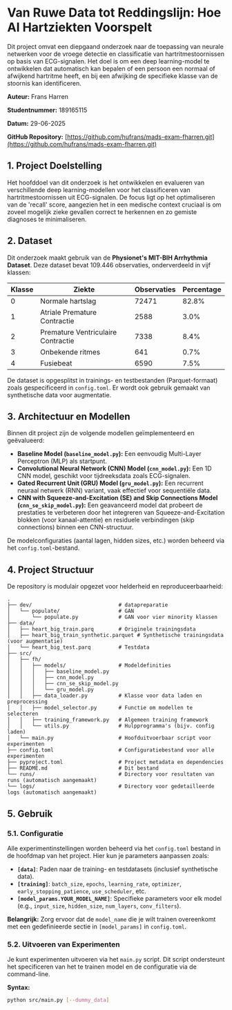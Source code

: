 # Van Ruwe Data tot Reddingslijn: Hoe AI Hartziekten Voorspelt

Dit project omvat een diepgaand onderzoek naar de toepassing van neurale netwerken voor de vroege detectie en classificatie van hartritmestoornissen op basis van ECG-signalen. Het doel is om een deep learning-model te ontwikkelen dat automatisch kan bepalen of een persoon een normaal of afwijkend hartritme heeft, en bij een afwijking de specifieke klasse van de stoornis kan identificeren.

**Auteur:** Frans Harren

**Studentnummer:** 189165115

**Datum:** 29-06-2025

**GitHub Repository:** [https://github.com/hufrans/mads-exam-fharren.git](https://github.com/hufrans/mads-exam-fharren.git)

## 1. Project Doelstelling

Het hoofddoel van dit onderzoek is het ontwikkelen en evalueren van verschillende deep learning-modellen voor het classificeren van hartritmestoornissen uit ECG-signalen. De focus ligt op het optimaliseren van de 'recall' score, aangezien het in een medische context cruciaal is om zoveel mogelijk zieke gevallen correct te herkennen en zo gemiste diagnoses te minimaliseren.

## 2. Dataset

Dit onderzoek maakt gebruik van de **Physionet's MIT-BIH Arrhythmia Dataset**. Deze dataset bevat 109.446 observaties, onderverdeeld in vijf klassen:

| Klasse | Ziekte                             | Observaties | Percentage |
| ------ | ---------------------------------- | ----------- | ---------- |
| 0      | Normale hartslag                   | 72471       | 82.8%      |
| 1      | Atriale Premature Contractie       | 2588        | 3.0%       |
| 2      | Premature Ventriculaire Contractie | 7338        | 8.4%       |
| 3      | Onbekende ritmes                   | 641         | 0.7%       |
| 4      | Fusiebeat                          | 6590        | 7.5%       |

De dataset is opgesplitst in trainings- en testbestanden (Parquet-formaat) zoals gespecificeerd in `config.toml`. Er wordt ook gebruik gemaakt van synthetische data voor augmentatie.

## 3. Architectuur en Modellen

Binnen dit project zijn de volgende modellen geïmplementeerd en geëvalueerd:

* **Baseline Model (`baseline_model.py`):** Een eenvoudig Multi-Layer Perceptron (MLP) als startpunt.
* **Convolutional Neural Network (CNN) Model (`cnn_model.py`):** Een 1D CNN model, geschikt voor tijdreeksdata zoals ECG-signalen.
* **Gated Recurrent Unit (GRU) Model (`gru_model.py`):** Een recurrent neuraal netwerk (RNN) variant, vaak effectief voor sequentiële data.
* **CNN with Squeeze-and-Excitation (SE) and Skip Connections Model (`cnn_se_skip_model.py`):** Een geavanceerd model dat probeert de prestaties te verbeteren door het integreren van Squeeze-and-Excitation blokken (voor kanaal-attentie) en residuele verbindingen (skip connections) binnen een CNN-structuur.

De modelconfiguraties (aantal lagen, hidden sizes, etc.) worden beheerd via het `config.toml`-bestand.

## 4. Project Structuur

De repository is modulair opgezet voor helderheid en reproduceerbaarheid:

```
.
├── dev/                            # datapreparatie
│   └── populate/                   # GAN
│       └── populate.py             # GAN voor vier minority klassen
├── data/
│   ├── heart_big_train.parq        # Originele trainingsdata
│   ├── heart_big_train_synthetic.parquet # Synthetische trainingsdata (voor augmentatie)
│   └── heart_big_test.parq         # Testdata
├── src/
│   ├── fh/
│   │   ├── models/                 # Modeldefinities
│   │   │   ├── baseline_model.py
│   │   │   ├── cnn_model.py
│   │   │   ├── cnn_se_skip_model.py
│   │   │   └── gru_model.py
│   │   ├── data_loader.py          # Klasse voor data laden en preprocessing
│   │   ├── model_selector.py       # Functie om modellen te selecteren
│   │   ├── training_framework.py   # Algemeen training framework
│   │   └── utils.py                # Hulpprogramma's (bijv. config laden)
│   └── main.py                     # Hoofduitvoerbaar script voor experimenten
├── config.toml                     # Configuratiebestand voor alle experimenten
├── pyproject.toml                  # Project metadata en dependencies
├── README.md                       # Dit bestand
└── runs/                           # Directory voor resultaten van runs (automatisch aangemaakt)
└── logs/                           # Directory voor gedetailleerde logs (automatisch aangemaakt)
```

## 5. Gebruik

### 5.1. Configuratie

Alle experimentinstellingen worden beheerd via het `config.toml` bestand in de hoofdmap van het project. Hier kun je parameters aanpassen zoals:

* **`[data]`**: Paden naar de training- en testdatasets (inclusief synthetische data).
* **`[training]`**: `batch_size`, `epochs`, `learning_rate`, `optimizer`, `early_stopping_patience`, `use_scheduler`, etc.
* **`[model_params.YOUR_MODEL_NAME]`**: Specifieke parameters voor elk model (e.g., `input_size`, `hidden_size`, `num_layers`, `conv_filters`).

**Belangrijk:** Zorg ervoor dat de `model_name` die je wilt trainen overeenkomt met een gedefinieerde sectie in `[model_params]` in `config.toml`.

### 5.2. Uitvoeren van Experimenten

Je kunt experimenten uitvoeren via het `main.py` script. Dit script ondersteunt het specificeren van het te trainen model en de configuratie via de command-line.

**Syntax:**

```bash
python src/main.py [--dummy_data]
